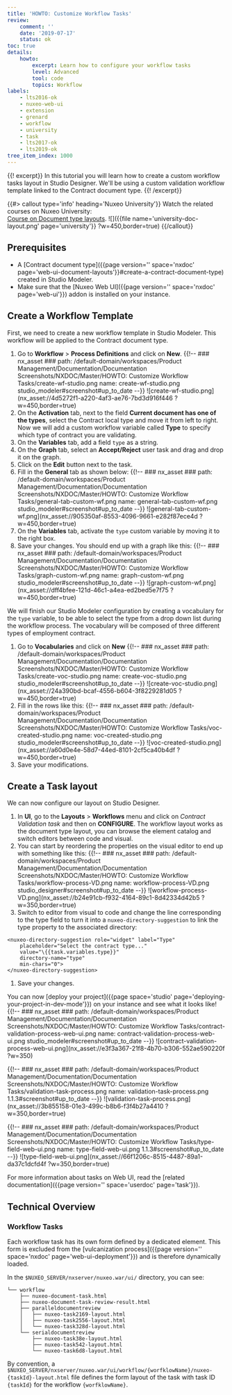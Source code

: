 ```yaml
---
title: 'HOWTO: Customize Workflow Tasks'
review:
    comment: ''
    date: '2019-07-17'
    status: ok
toc: true
details:
    howto:
        excerpt: Learn how to configure your workflow tasks
        level: Advanced
        tool: code
        topics: Workflow
labels:
    - lts2016-ok
    - nuxeo-web-ui
    - extension
    - grenard
    - workflow
    - university
    - task
    - lts2017-ok
    - lts2019-ok
tree_item_index: 1000
---
```


{{! excerpt}}
In this tutorial you will learn how to create a custom workflow tasks layout in Studio Designer. We'll be using a custom validation workflow template linked to the Contract document type.
{{! /excerpt}}

{{#> callout type='info' heading='Nuxeo University'}}
Watch the related courses on Nuxeo University:</br>
[Course on Document type layouts](https://university.hyland.com/courses/e4040).
![]({{file name='university-doc-layout.png' page='university'}} ?w=450,border=true)
{{/callout}}

## Prerequisites

- A [Contract document type]({{page version='' space='nxdoc' page='web-ui-document-layouts'}}#create-a-contract-document-type) created in Studio Modeler.
- Make sure that the [Nuxeo Web UI]({{page version='' space='nxdoc' page='web-ui'}}) addon is installed on your instance.

## Create a Workflow Template

First, we need to create a new workflow template in Studio Modeler. This workflow will be applied to the Contract document type.

1. Go to **Workflow** > **Process Definitions** and click on **New**.
    {{!--     ### nx_asset ###
      path: /default-domain/workspaces/Product Management/Documentation/Documentation Screenshots/NXDOC/Master/HOWTO: Customize Workflow Tasks/create-wf-studio.png
      name: create-wf-studio.png
      studio_modeler#screenshot#up_to_date
    --}}
    ![create-wf-studio.png](nx_asset://4d5272f1-a220-4af3-ae76-7bd3d916f446 ?w=450,border=true)
1. On the **Activation** tab, next to the field **Current document has one of the types**, select the Contract local type and move it from left to right.</br>
Now we will add a custom workflow variable called **Type** to specify which type of contract you are validating.
1. On the **Variables** tab, add a field `type` as a string.
1. On the **Graph** tab, select an **Accept/Reject** user task and drag and drop it on the graph.
1. Click on the **Edit** button next to the task.
1. Fill in the **General** tab as shown below:
    {{!--     ### nx_asset ###
      path: /default-domain/workspaces/Product Management/Documentation/Documentation Screenshots/NXDOC/Master/HOWTO: Customize Workflow Tasks/general-tab-custom-wf.png
      name: general-tab-custom-wf.png
      studio_modeler#screenshot#up_to_date
    --}}
    ![general-tab-custom-wf.png](nx_asset://905350af-8553-4096-9661-e282f87ece4d ?w=450,border=true)
1. On the **Variables** tab, activate the `type` custom variable by moving it to the right box.
1. Save your changes.
  You should end up with a graph like this:
  {{!--     ### nx_asset ###
    path: /default-domain/workspaces/Product Management/Documentation/Documentation Screenshots/NXDOC/Master/HOWTO: Customize Workflow Tasks/graph-custom-wf.png
    name: graph-custom-wf.png
    studio_modeler#screenshot#up_to_date
  --}}
  ![graph-custom-wf.png](nx_asset://dff4bfee-121d-46c1-a4ea-ed2bed5e7f75 ?w=450,border=true)

We will finish our Studio Modeler configuration by creating a vocabulary for the `type` variable, to be able to select the type from a drop down list during the workflow process. The vocabulary will be composed of three different types of employment contract.

1. Go to **Vocabularies** and click on **New**
  {{!--     ### nx_asset ###
    path: /default-domain/workspaces/Product Management/Documentation/Documentation Screenshots/NXDOC/Master/HOWTO: Customize Workflow Tasks/create-voc-studio.png
    name: create-voc-studio.png
    studio_modeler#screenshot#up_to_date
  --}}
  ![create-voc-studio.png](nx_asset://24a390bd-bcaf-4556-b604-3f8229281d05 ?w=450,border=true)
2. Fill in the rows like this:
    {{!--     ### nx_asset ###
      path: /default-domain/workspaces/Product Management/Documentation/Documentation Screenshots/NXDOC/Master/HOWTO: Customize Workflow Tasks/voc-created-studio.png
      name: voc-created-studio.png
      studio_modeler#screenshot#up_to_date
    --}}
    ![voc-created-studio.png](nx_asset://a60d0e4e-58d7-44ed-8101-2cf5ca40b4df ?w=450,border=true)
3. Save your modifications.

## Create a Task layout
We can now configure our layout on Studio Designer.

1. In **UI**, go to the  **Layouts** > **Workflows** menu and click on _Contract Validation task_ and then on **CONFIGURE**.
  The workflow layout works as the document type layout, you can browse the element catalog and switch editors between code and visual.
1. You can start by reordering the properties on the visual editor to end up with something like this:
  {{!--     ### nx_asset ###
    path: /default-domain/workspaces/Product Management/Documentation/Documentation Screenshots/NXDOC/Master/HOWTO: Customize Workflow Tasks/workflow-process-VD.png
    name: workflow-process-VD.png
    studio_designer#screenshot#up_to_date
  --}}
  ![workflow-process-VD.png](nx_asset://b24e91cb-f932-4164-89c1-8d42334d42b5 ?w=350,border=true)
1. Switch to editor from visual to code and change the line corresponding to the type field to turn it into a `nuxeo-directory-suggestion` to link the type property to the associated directory:
```
<nuxeo-directory-suggestion role="widget" label="Type"
    placeholder="Select the contract type..."
    value="\{{task.variables.type}}"
    directory-name="type"
    min-chars="0">
</nuxeo-directory-suggestion>
```
1. Save your changes.  

You can now [deploy your project]({{page space='studio' page='deploying-your-project-in-dev-mode'}}) on your instance and see what it looks like!
{{!--     ### nx_asset ###
    path: /default-domain/workspaces/Product Management/Documentation/Documentation Screenshots/NXDOC/Master/HOWTO: Customize Workflow Tasks/contract-validation-process-web-ui.png
    name: contract-validation-process-web-ui.png
    studio_modeler#screenshot#up_to_date
--}}
![contract-validation-process-web-ui.png](nx_asset://e3f3a367-21f8-4b70-b306-552ae590220f ?w=350)

{{!--     ### nx_asset ###
    path: /default-domain/workspaces/Product Management/Documentation/Documentation Screenshots/NXDOC/Master/HOWTO: Customize Workflow Tasks/validation-task-process.png
    name: validation-task-process.png
    1.1.3#screenshot#up_to_date
--}}
![validation-task-process.png](nx_asset://3b855158-01e3-499c-b8b6-f3f4b27a4410 ?w=350,border=true)

{{!--     ### nx_asset ###
    path: /default-domain/workspaces/Product Management/Documentation/Documentation Screenshots/NXDOC/Master/HOWTO: Customize Workflow Tasks/type-field-web-ui.png
    name: type-field-web-ui.png
    1.1.3#screenshot#up_to_date
--}}
![type-field-web-ui.png](nx_asset://66f1206c-8515-4487-89a1-da37c1dcfd4f ?w=350,border=true)

For more information about tasks on Web UI, read the [related documentation]({{page version='' space='userdoc' page='task'}}).

## Technical Overview

### Workflow Tasks

Each workflow task has its own form defined by a dedicated element. This form is excluded from the [vulcanization process]({{page version='' space='nxdoc' page='web-ui-deployment'}}) and is therefore dynamically loaded.

In the `$NUXEO_SERVER/nxserver/nuxeo.war/ui/` directory, you can see:

```
└── workflow
    ├── nuxeo-document-task.html
    ├── nuxeo-document-task-review-result.html
    ├── paralleldocumentreview
    │   ├── nuxeo-task2169-layout.html
    │   ├── nuxeo-task2556-layout.html
    │   └── nuxeo-task328d-layout.html
    └── serialdocumentreview
        ├── nuxeo-task38e-layout.html
        ├── nuxeo-task542-layout.html
        └── nuxeo-task6d8-layout.html
```

By convention, a `$NUXEO_SERVER/nxserver/nuxeo.war/ui/workflow/{worfklowName}/nuxeo-{taskId}-layout.html` file defines the form layout of the task with task ID `{taskId}` for the workflow `{worfklowName}`.
